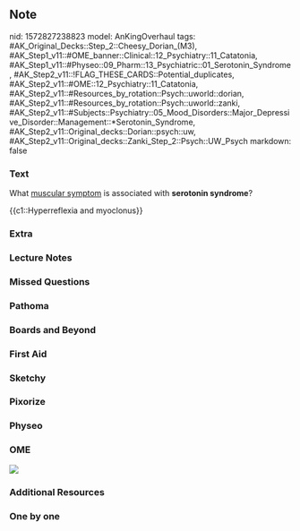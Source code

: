 ## Note
nid: 1572827238823
model: AnKingOverhaul
tags: #AK_Original_Decks::Step_2::Cheesy_Dorian_(M3), #AK_Step1_v11::#OME_banner::Clinical::12_Psychiatry::11_Catatonia, #AK_Step1_v11::#Physeo::09_Pharm::13_Psychiatric::01_Serotonin_Syndrome, #AK_Step2_v11::!FLAG_THESE_CARDS::Potential_duplicates, #AK_Step2_v11::#OME::12_Psychiatry::11_Catatonia, #AK_Step2_v11::#Resources_by_rotation::Psych::uworld::dorian, #AK_Step2_v11::#Resources_by_rotation::Psych::uworld::zanki, #AK_Step2_v11::#Subjects::Psychiatry::05_Mood_Disorders::Major_Depressive_Disorder::Management::*Serotonin_Syndrome, #AK_Step2_v11::Original_decks::Dorian::psych::uw, #AK_Step2_v11::Original_decks::Zanki_Step_2::Psych::UW_Psych
markdown: false

### Text
What <u>muscular symptom</u> is associated with <b>serotonin
syndrome</b>?
<div>
  {{c1::Hyperreflexia and myoclonus}}
</div>

### Extra


### Lecture Notes


### Missed Questions


### Pathoma


### Boards and Beyond


### First Aid


### Sketchy


### Pixorize


### Physeo


### OME
<div class="ome-widget">
  <a href=
  "https://onlinemeded.org/spa/psychiatry/catatonia/acquire?ref=anki">
  <img src="_OME_AnkiFlashcards_Lesson_5.png"></a>
</div>

### Additional Resources


### One by one

